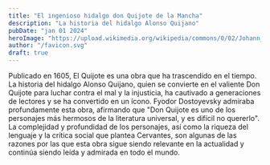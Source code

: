```yaml
---
title: "El ingenioso hidalgo don Quijote de la Mancha"
description: "La historia del hidalgo Alonso Quijano"
pubDate: "jan 01 2024"
heroImage: "https://upload.wikimedia.org/wikipedia/commons/0/02/Johann_Baptist_Zwecker_Don_Quijote_1854.jpg"
author: "/favicon.svg"
draft: true
---
```


Publicado en 1605, El Quijote es una obra que ha trascendido en el tiempo. La historia del hidalgo Alonso Quijano, quien se convierte en el valiente Don Quijote para luchar contra el mal y la injusticia, ha cautivado a generaciones de lectores y se ha convertido en un ícono. Fyodor Dostoyevsky admiraba profundamente esta obra, afirmando que "Don Quijote es uno de los personajes más hermosos de la literatura universal, y es difícil no quererlo". La complejidad y profundidad de los personajes, así como la riqueza del lenguaje y la crítica social que plantea Cervantes, son algunas de las razones por las que esta obra sigue siendo relevante en la actualidad y continúa siendo leída y admirada en todo el mundo.
